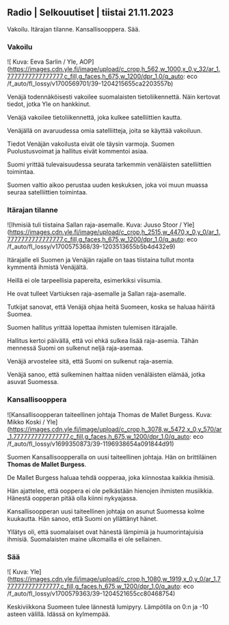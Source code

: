Radio \| Selkouutiset \| tiistai 21.11.2023
-------------------------------------------

Vakoilu. Itärajan tilanne. Kansallisooppera. Sää.

### Vakoilu

![ Kuva: Eeva Sarlin / Yle, AOP](https://images.cdn.yle.fi/image/upload/c_crop,h_562,w_1000,x_0,y_32/ar_1.7777777777777777,c_fill,g_faces,h_675,w_1200/dpr_1.0/q_auto: eco /f_auto/fl_lossy/v1700569701/39-1204215655ca2203557b)

Venäjä todennäköisesti vakoilee suomalaisten tietoliikennettä. Näin kertovat tiedot, jotka Yle on hankkinut.

Venäjä vakoilee tietoliikennettä, joka kulkee satelliittien kautta.

Venäjällä on avaruudessa omia satelliitteja, joita se käyttää vakoiluun.

Tiedot Venäjän vakoilusta eivät ole täysin varmoja. Suomen Puolustusvoimat ja hallitus eivät kommentoi asiaa.

Suomi yrittää tulevaisuudessa seurata tarkemmin venäläisten satelliittien toimintaa.

Suomen valtio aikoo perustaa uuden keskuksen, joka voi muun muassa seuraa satelliittien toimintaa.

### Itärajan tilanne

![Ihmisiä tuli tiistaina Sallan raja-asemalle. Kuva: Juuso Stoor / Yle](https://images.cdn.yle.fi/image/upload/c_crop,h_2515,w_4470,x_0,y_0/ar_1.7777777777777777,c_fill,g_faces,h_675,w_1200/dpr_1.0/q_auto: eco /f_auto/fl_lossy/v1700575368/39-1203513655b5b4d432e9)

Itärajalle eli Suomen ja Venäjän rajalle on taas tiistaina tullut monta kymmentä ihmistä Venäjältä.

Heillä ei ole tarpeellisia papereita, esimerkiksi viisumia.

He ovat tulleet Vartiuksen raja-asemalle ja Sallan raja-asemalle.

Tutkijat sanovat, että Venäjä ohjaa heitä Suomeen, koska se haluaa häiritä Suomea.

Suomen hallitus yrittää lopettaa ihmisten tulemisen itärajalle.

Hallitus kertoi päivällä, että voi ehkä sulkea lisää raja-asemia. Tähän mennessä Suomi on sulkenut neljä raja-asemaa.

Venäjä arvostelee sitä, että Suomi on sulkenut raja-asemia.

Venäjä sanoo, että sulkeminen haittaa niiden venäläisten elämää, jotka asuvat Suomessa.

### Kansallisooppera

![Kansallisoopperan taiteellinen johtaja Thomas de Mallet Burgess. Kuva: Mikko Koski / Yle](https://images.cdn.yle.fi/image/upload/c_crop,h_3078,w_5472,x_0,y_570/ar_1.7777777777777777,c_fill,g_faces,h_675,w_1200/dpr_1.0/q_auto: eco /f_auto/fl_lossy/v1699350873/39-1196938654a091844d91)

Suomen Kansallisoopperalla on uusi taiteellinen johtaja. Hän on brittiläinen **Thomas de Mallet Burgess**.

De Mallet Burgess haluaa tehdä oopperaa, joka kiinnostaa kaikkia ihmisiä.

Hän ajattelee, että ooppera ei ole pelkästään hienojen ihmisten musiikkia. Hänestä oopperan pitää olla kiinni nykyajassa.

Kansallisoopperan uusi taiteellinen johtaja on asunut Suomessa kolme kuukautta. Hän sanoo, että Suomi on yllättänyt hänet.

Yllätys oli, että suomalaiset ovat hänestä lämpimiä ja huumorintajuisia ihmisiä. Suomalaisten maine ulkomailla ei ole sellainen.

### Sää

![ Kuva: Yle](https://images.cdn.yle.fi/image/upload/c_crop,h_1080,w_1919,x_0,y_0/ar_1.7777777777777777,c_fill,g_faces,h_675,w_1200/dpr_1.0/q_auto: eco /f_auto/fl_lossy/v1700579363/39-1204521655cc80468754)

Keskiviikkona Suomeen tulee lännestä lumipyry. Lämpötila on 0:n ja -10 asteen välillä. Idässä on kylmempää.
